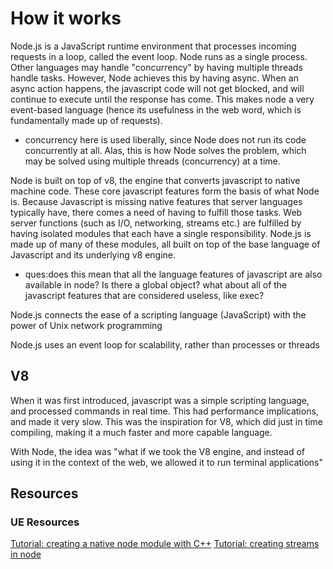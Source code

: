 
# How it works
Node.js is a JavaScript runtime environment that processes incoming requests in a loop, called the event loop.
Node runs as a single process. Other languages may handle "concurrency" by having multiple threads handle tasks. However, Node achieves this by having async. When an async action happens, the javascript code will not get blocked, and will continue to execute until the response has come. This makes node a very event-based language (hence its usefulness in the web word, which is fundamentally made up of requests). 
- concurrency here is used liberally, since Node does not run its code concurrently at all. Alas, this is how Node solves the problem, which may be solved using multiple threads (concurrency) at a time. 

Node is built on top of v8, the engine that converts javascript to native machine code. These core javascript features form the basis of what Node is. Because Javascript is missing native features that server languages typically have, there comes a need of having to fulfill those tasks. Web server functions (such as I/O, networking, streams etc.) are fulfilled by having isolated modules that each have a single responsibility. Node.js is made up of many of these modules, all built on top of the base language of Javascript and its underlying v8 engine.
- ques:does this mean that all the language features of javascript are also available in node? Is there a global object? what about all of the javascript features that are considered useless, like exec? 

Node.js connects the ease of a scripting language (JavaScript) with the power of Unix network programming

Node.js uses an event loop for scalability, rather than processes or threads

## V8
When it was first introduced, javascript was a simple scripting language, and processed commands in real time. This had performance implications, and made it very slow. This was the inspiration for V8, which did just in time compiling, making it a much faster and more capable language.

With Node, the idea was "what if we took the V8 engine, and instead of using it in the context of the web, we allowed it to run terminal applications"
## Resources
### UE Resources
[Tutorial: creating a native node module with C++](https://medium.com/@marcinbaraniecki/extending-node-js-with-native-c-modules-63294a91ce4)
[Tutorial: creating streams in node](https://github.com/substack/stream-handbook)
